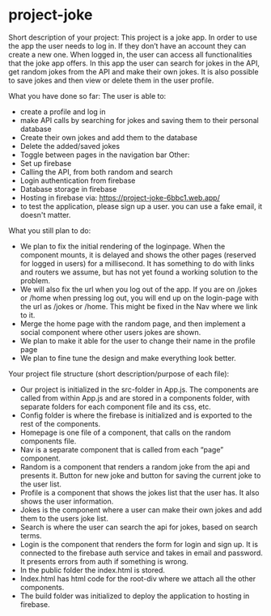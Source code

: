 # project-joke
 

Short description of your project:
This project is a joke app. In order to use the app the user needs to log in. If they don’t have an account they can create a new one. When logged in, the user can access all functionalities that the joke app offers. In this app the user can search for jokes in the API, get random jokes from the API and make their own jokes. It is also possible to save jokes and then view or delete them in the user profile. 
 
What you have done so far:
 The user is able to:
 - create a profile and log in
 - make API calls by searching for jokes and saving them to their personal database
 - Create their own jokes and add them to the database
 - Delete the added/saved jokes
 - Toggle between pages in the navigation bar
 Other:
 - Set up firebase
 - Calling the API, from both random and search
 - Login authentication from firebase
 - Database storage in firebase
 - Hosting in firebase via: https://project-joke-6bbc1.web.app/
 - to test the application, please sign up a user. you can use a fake email, it doesn't matter.
 
What you still plan to do:
- We plan to fix the initial rendering of the loginpage. When the component mounts, it is delayed and shows the other pages (reserved for logged in users) for a millisecond. It has something to do with links and routers we assume, but has not yet found a working solution to the problem.
- We will also fix the url when you log out of the app. If you are on /jokes or /home when pressing log out, you will end up on the login-page with the url as /jokes or /home. This might be fixed in the Nav where we link to it.
- Merge the home page with the random page, and then implement a social component where other users jokes are shown.
- We plan to make it able for the user to change their name in the profile page
- We plan to fine tune the design and make everything look better.
 
Your project file structure (short description/purpose of each file):
- Our project is initialized in the src-folder in App.js. The components are called from within App.js and are stored in a components folder, with separate folders for each component file and its css, etc.
 - Config folder is where the firebase is initialized and is exported to the rest of the components.
 - Homepage is one file of a component, that calls on the random components file.
 - Nav is a separate component that is called from each “page” component.
 - Random is a component that renders a random joke from the api and presents it. Button for new joke and button for saving the current joke to the user list.
 - Profile is a component that shows the jokes list that the user has. It also shows the user information.
 - Jokes is the component where a user can make their own jokes and add them to the users joke list.
 - Search is where the user can search the api for jokes, based on search terms.
 - Login is the component that renders the form for login and sign up. It is connected to the firebase auth service and takes in email and password. It presents errors from auth if something is wrong.
- In the public folder the index.html is stored.
 - Index.html has html code for the root-div where we attach all the other components.
- The build folder was initialized to deploy the application to hosting in firebase. 
